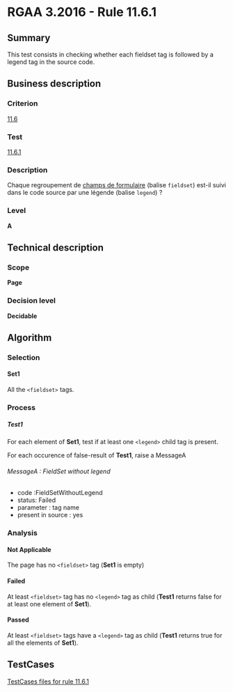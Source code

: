 # RGAA 3.2016 - Rule 11.6.1

## Summary
This test consists in checking whether each fieldset tag is followed by
a legend tag in the source code.

## Business description

### Criterion
[11.6](http://references.modernisation.gouv.fr/rgaa-accessibilite/2016/criteres.html#crit-11-6)

### Test
[11.6.1](http://references.modernisation.gouv.fr/rgaa-accessibilite/2016/criteres.html#test-11-6-1)

### Description
<div lang="fr">Chaque regroupement de <a href="http://references.modernisation.gouv.fr/rgaa-accessibilite/2016/glossaire.html#champ-de-saisie-de-formulaire">champs de formulaire</a> (balise <code lang="en">fieldset</code>) est-il suivi dans le code source par une l&#xE9;gende (balise <code lang="en">legend</code>)&nbsp;?</div>

### Level
**A**

## Technical description

### Scope
**Page**

### Decision level
**Decidable**

## Algorithm

### Selection

#### Set1

All the `<fieldset>` tags.

### Process

##### Test1

For each element of **Set1**, test if at least one `<legend>` child tag is present.

For each occurence of false-result of **Test1**, raise a MessageA

###### MessageA : FieldSet without legend

-   code :FieldSetWithoutLegend
-   status: Failed
-   parameter : tag name
-   present in source : yes

### Analysis

#### Not Applicable

The page has no `<fieldset>` tag (**Set1** is empty)

#### Failed

At least `<fieldset>` tag has no `<legend>` tag as child (**Test1** returns false for at least one element of **Set1**).

#### Passed

At least `<fieldset>` tags have a `<legend>` tag as child (**Test1** returns true for all the elements of **Set1**).



##  TestCases

[TestCases files for rule 11.6.1](https://github.com/Asqatasun/Asqatasun/tree/develop/rules/rules-rgaa3.2016/src/test/resources/testcases/rgaa32016/Rgaa32016Rule110601/)


